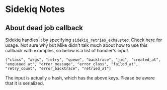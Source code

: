 # Sidekiq Notes
## About dead job callback
Sidekiq handles it by specifying `sidekiq_retries_exhausted`. Check [here](https://github.com/mperham/sidekiq/wiki/Error-Handling) for usage.
Not sure why but Mike didn't talk much about how to use this callback with examples, so below is a list of handler's input.

```
["class", "args", "retry", "queue", "backtrace", "jid", "created_at", "enqueued_at", "error_message", "error_class", "failed_at", "retry_count", "error_backtrace", "retried_at"]
```

The input is actually a hash, which has the above keys. Please be aware that it is serialized.
